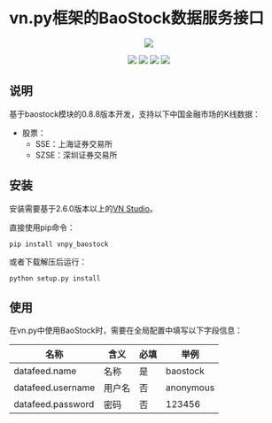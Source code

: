 # vn.py框架的BaoStock数据服务接口

<p align="center">
  <img src ="https://vnpy.oss-cn-shanghai.aliyuncs.com/vnpy-logo.png"/>
</p>

<p align="center">
    <img src ="https://img.shields.io/badge/version-1.0.1-blueviolet.svg"/>
    <img src ="https://img.shields.io/badge/platform-windows|linux|macos-yellow.svg"/>
    <img src ="https://img.shields.io/badge/python-3.7-blue.svg"/>
    <img src ="https://img.shields.io/github/license/vnpy/vnpy.svg?color=orange"/>
</p>

## 说明

基于baostock模块的0.8.8版本开发，支持以下中国金融市场的K线数据：

* 股票：
  * SSE：上海证券交易所
  * SZSE：深圳证券交易所

## 安装

安装需要基于2.6.0版本以上的[VN Studio](https://www.vnpy.com)。

直接使用pip命令：

```
pip install vnpy_baostock
```

或者下载解压后运行：

```
python setup.py install
```

## 使用

在vn.py中使用BaoStock时，需要在全局配置中填写以下字段信息：

|名称|含义|必填|举例|
|---------|----|---|---|
|datafeed.name|名称|是|baostock|
|datafeed.username|用户名|否|anonymous|
|datafeed.password|密码|否|123456|
